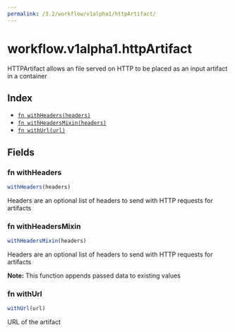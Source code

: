 ```yaml
---
permalink: /3.2/workflow/v1alpha1/httpArtifact/
---
```


# workflow.v1alpha1.httpArtifact

HTTPArtifact allows an file served on HTTP to be placed as an input artifact in a container

## Index

* [`fn withHeaders(headers)`](#fn-withheaders)
* [`fn withHeadersMixin(headers)`](#fn-withheadersmixin)
* [`fn withUrl(url)`](#fn-withurl)

## Fields

### fn withHeaders

```ts
withHeaders(headers)
```

Headers are an optional list of headers to send with HTTP requests for artifacts

### fn withHeadersMixin

```ts
withHeadersMixin(headers)
```

Headers are an optional list of headers to send with HTTP requests for artifacts

**Note:** This function appends passed data to existing values

### fn withUrl

```ts
withUrl(url)
```

URL of the artifact